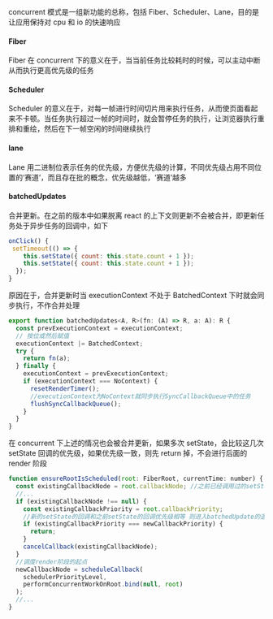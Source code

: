 concurrent 模式是一组新功能的总称，包括 Fiber、Scheduler、Lane，目的是让应用保持对 cpu 和 io 的快速响应

#### Fiber

Fiber 在 concurrent 下的意义在于，当当前任务比较耗时的时候，可以主动中断从而执行更高优先级的任务

#### Scheduler

Scheduler 的意义在于，对每一帧进行时间切片用来执行任务，从而使页面看起来不卡顿。当任务执行超过一帧的时间时，就会暂停任务的执行，让浏览器执行重排和重绘，然后在下一帧空闲的时间继续执行

#### lane

Lane 用二进制位表示任务的优先级，方便优先级的计算，不同优先级占用不同位置的‘赛道’，而且存在批的概念，优先级越低，‘赛道’越多

#### batchedUpdates

合并更新。在之前的版本中如果脱离 react 的上下文则更新不会被合并，即更新任务处于异步任务的回调中，如下

```js
onClick() {
 setTimeout(() => {
    this.setState({ count: this.state.count + 1 });
    this.setState({ count: this.state.count + 1 });
  });
}
```

原因在于，合并更新时当 executionContext 不处于 BatchedContext 下时就会同步执行，不作合并处理

```js
export function batchedUpdates<A, R>(fn: (A) => R, a: A): R {
  const prevExecutionContext = executionContext;
  // 按位或然后赋值
  executionContext |= BatchedContext;
  try {
    return fn(a);
  } finally {
    executionContext = prevExecutionContext;
    if (executionContext === NoContext) {
      resetRenderTimer();
      //executionContext为NoContext就同步执行SyncCallbackQueue中的任务
      flushSyncCallbackQueue();
    }
  }
}
```

在 concurrent 下上述的情况也会被合并更新，如果多次 setState，会比较这几次 setState 回调的优先级，如果优先级一致，则先 return 掉，不会进行后面的 render 阶段

```js
function ensureRootIsScheduled(root: FiberRoot, currentTime: number) {
  const existingCallbackNode = root.callbackNode; //之前已经调用过的setState的回调
  //...
  if (existingCallbackNode !== null) {
    const existingCallbackPriority = root.callbackPriority;
    //新的setState的回调和之前setState的回调优先级相等 则进入batchedUpdate的逻辑
    if (existingCallbackPriority === newCallbackPriority) {
      return;
    }
    cancelCallback(existingCallbackNode);
  }
  //调度render阶段的起点
  newCallbackNode = scheduleCallback(
    schedulerPriorityLevel,
    performConcurrentWorkOnRoot.bind(null, root)
  );
  //...
}
```
